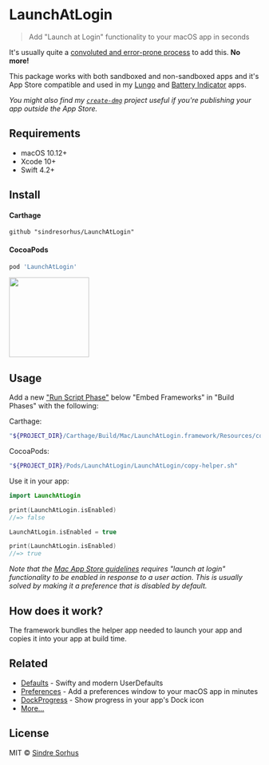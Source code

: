 # LaunchAtLogin

> Add "Launch at Login" functionality to your macOS app in seconds

It's usually quite a [convoluted and error-prone process](before-after.md) to add this. **No more!**

This package works with both sandboxed and non-sandboxed apps and it's App Store compatible and used in my [Lungo](https://blog.sindresorhus.com/lungo-b364a6c2745f) and [Battery Indicator](https://sindresorhus.com/battery-indicator) apps.

*You might also find my [`create-dmg`](https://github.com/sindresorhus/create-dmg) project useful if you're publishing your app outside the App Store.*


## Requirements

- macOS 10.12+
- Xcode 10+
- Swift 4.2+


## Install

#### Carthage

```
github "sindresorhus/LaunchAtLogin"
```

#### CocoaPods

```ruby
pod 'LaunchAtLogin'
```

<a href="https://www.patreon.com/sindresorhus">
	<img src="https://c5.patreon.com/external/logo/become_a_patron_button@2x.png" width="160">
</a>


## Usage

Add a new ["Run Script Phase"](http://stackoverflow.com/a/39633955/64949) below "Embed Frameworks" in "Build Phases" with the following:

Carthage:

```sh
"${PROJECT_DIR}/Carthage/Build/Mac/LaunchAtLogin.framework/Resources/copy-helper.sh"
```

CocoaPods:

```sh
"${PROJECT_DIR}/Pods/LaunchAtLogin/LaunchAtLogin/copy-helper.sh"
```

Use it in your app:

```swift
import LaunchAtLogin

print(LaunchAtLogin.isEnabled)
//=> false

LaunchAtLogin.isEnabled = true

print(LaunchAtLogin.isEnabled)
//=> true
```

*Note that the [Mac App Store guidelines](https://developer.apple.com/app-store/review/guidelines/) requires "launch at login" functionality to be enabled in response to a user action. This is usually solved by making it a preference that is disabled by default.*


## How does it work?

The framework bundles the helper app needed to launch your app and copies it into your app at build time.


## Related

- [Defaults](https://github.com/sindresorhus/Defaults) - Swifty and modern UserDefaults
- [Preferences](https://github.com/sindresorhus/Preferences) - Add a preferences window to your macOS app in minutes
- [DockProgress](https://github.com/sindresorhus/DockProgress) - Show progress in your app's Dock icon
- [More…](https://github.com/search?q=user%3Asindresorhus+language%3Aswift)


## License

MIT © [Sindre Sorhus](https://sindresorhus.com)
